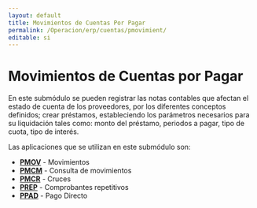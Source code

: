 ```yaml
---
layout: default
title: Movimientos de Cuentas Por Pagar
permalink: /Operacion/erp/cuentas/pmovimient/
editable: si
---
```


# Movimientos de Cuentas por Pagar  

En este submódulo se pueden registrar las notas contables que afectan el estado de cuenta de los proveedores, por los diferentes conceptos definidos; crear préstamos, estableciendo los parámetros necesarios para su liquidación tales como: monto del préstamo, periodos a pagar, tipo de cuota, tipo de interés.  

Las aplicaciones que se utilizan en este submódulo son:  

* [**PMOV**](http://docs.oasiscom.com/Operacion/erp/cuentas/pmovimient/pmov)  - Movimientos  
* [**PMCM**](http://docs.oasiscom.com/Operacion/erp/cuentas/pmovimient/pmcm)  - Consulta de movimientos  
* [**PMCR**](http://docs.oasiscom.com/Operacion/erp/cuentas/pmovimient/pmcr)  - Cruces  
* [**PREP**](http://docs.oasiscom.com/Operacion/erp/cuentas/pmovimient/prep)  - Comprobantes repetitivos
* [**PPAD**](http://docs.oasiscom.com/Operacion/erp/cuentas/pmovimient/ppad) - Pago Directo

